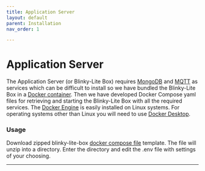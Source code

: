```yaml
---
title: Application Server
layout: default
parent: Installation
nav_order: 1

---
```

# Application Server

The Application Server (or Blinky-Lite Box) requires [MongoDB] and [MQTT] as services which can be difficult to install so we have bundled the Blinky-Lite Box in a [Docker container]. Then we have developed Docker Compose yaml files for retrieving and starting the Blinky-Lite Box with all the required services. The [Docker Engine] is easily installed on Linux systems. For operating systems other than Linux you will need to use [Docker Desktop].

### Usage

Download zipped  blinky-lite-box [docker compose file] template. The file will unzip into a directory. Enter the directory and edit the .env file with settings of your choosing. 

----
[MongoDB]:https://www.mongodb.com/atlas/database  
[MQTT]:https://mqtt.org  
[Docker container]:https://hub.docker.com/r/blinkylite/blinky-lite-box  
[Docker Engine]:https://docs.docker.com/engine/install  
[Docker Desktop]:https://www.docker.com/products/docker-desktop/  
[docker compose file]:https://github.com/Blinky-Lite/docker-templates/raw/master/blinky-box-docker.zip  
